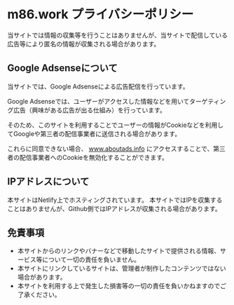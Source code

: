 # m86.work プライバシーポリシー

当サイトでは情報の収集等を行うことはありませんが、当サイトで配信している広告等により匿名の情報が収集される場合があります。

## Google Adsenseについて

当サイトでは、Google Adsenseによる広告配信を行っています。

Google Adsenseでは、ユーザーがアクセスした情報などを用いてターゲティング広告（興味がある広告が出る仕組み）を行っています。

そのため、このサイトを利用することでユーザーの情報がCookieなどを利用してGoogleや第三者の配信事業者に送信される場合があります。

これらに同意できない場合、 www.aboutads.info にアクセスすることで、第三者の配信事業者へのCookieを無効化することができます。

## IPアドレスについて

本サイトはNetlify上でホスティングされています。
本サイトではIPを収集することはありませんが、Github側ではIPアドレスが収集される場合があります。

## 免責事項

- 本サイトからのリンクやバナーなどで移動したサイトで提供される情報、サービス等について一切の責任を負いません。
- 本サイトにリンクしているサイトは、管理者が制作したコンテンツではない場合があります。
- 本サイトを利用する上で発生した損害等の一切の責任を負いかねますのでご了承ください。
